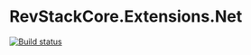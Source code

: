 # RevStackCore.Extensions.Net


[![Build status](https://ci.appveyor.com/api/projects/status/f6eyytp5kg8xdefa?svg=true)](https://ci.appveyor.com/project/tachyon1337/extensions-net)


